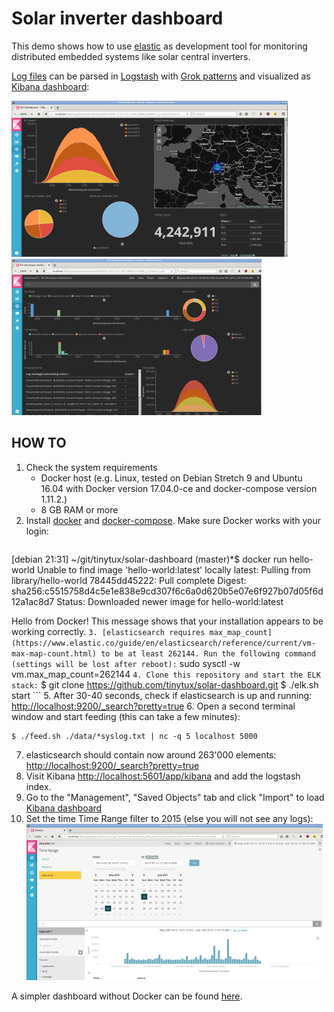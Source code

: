 Solar inverter dashboard
========================

This demo shows how to use [elastic](https://www.elastic.co/products) as development tool for monitoring distributed embedded systems like solar central inverters.

[Log files](data/2015-06-01_00-00-00_testlog.txt) can be parsed in [Logstash](docker-elk/logstash/pipeline/logstash.conf) with [Grok patterns](docker-elk/logstash/patterns/solarmax-rx.conf) and visualized as [Kibana dashboard](docker-elk/kibana/config/export.json):


![screenshot](doc/screenshot-01-yield-dashboard-mini.png "Yield dashboard screenshot")
![screenshot](doc/screenshot-02-developer-dashboard-mini.png "Developer dashboard screenshot")


HOW TO
------

1. Check the system requirements
   * Docker host (e.g. Linux, tested on Debian Stretch 9 and Ubuntu 16.04 with Docker version 17.04.0-ce and docker-compose version 1.11.2.)
   * 8 GB RAM or more
2. Install [docker](https://docs.docker.com/engine/installation/) and [docker-compose](https://docs.docker.com/compose/install/). Make sure Docker works with your login:
    ```
  [debian 21:31] ~/git/tinytux/solar-dashboard (master)*$ docker run hello-world
  Unable to find image 'hello-world:latest' locally
  latest: Pulling from library/hello-world
  78445dd45222: Pull complete
  Digest: sha256:c5515758d4c5e1e838e9cd307f6c6a0d620b5e07e6f927b07d05f6d12a1ac8d7
  Status: Downloaded newer image for hello-world:latest

  Hello from Docker!
  This message shows that your installation appears to be working correctly.
    ```
3. [elasticsearch requires max_map_count](https://www.elastic.co/guide/en/elasticsearch/reference/current/vm-max-map-count.html) to be at least 262144. Run the following command (settings will be lost after reboot):
    ```
    sudo sysctl -w vm.max_map_count=262144
    ```
4. Clone this repository and start the ELK stack:
    ```
    $ git clone https://github.com/tinytux/solar-dashboard.git
    $ ./elk.sh start
    ```
5. After 30-40 seconds, check if elasticsearch is up and running: [http://localhost:9200/_search?pretty=true](http://localhost:9200/_search?pretty=true)
6. Open a second terminal window and start feeding (this can take a few minutes):
```
$ ./feed.sh ./data/*syslog.txt | nc -q 5 localhost 5000
```
7. elasticsearch should contain now around 263'000 elements: [http://localhost:9200/_search?pretty=true](http://localhost:9200/_search?pretty=true)
8. Visit Kibana [http://localhost:5601/app/kibana](http://localhost:5601/app/kibana) and add the logstash index.
9. Go to the "Management", "Saved Objects" tab and click "Import" to load [Kibana dashboard](docker-elk/kibana/config/export.json)
10. Set the time Time Range filter to 2015 (else you will not see any logs):
![screenshot](doc/screenshot-set-time-range-to-2015-mini.png "Time Range screenshot")


A simpler dashboard without Docker can be found [here](https://github.com/tinytux/sensor).
